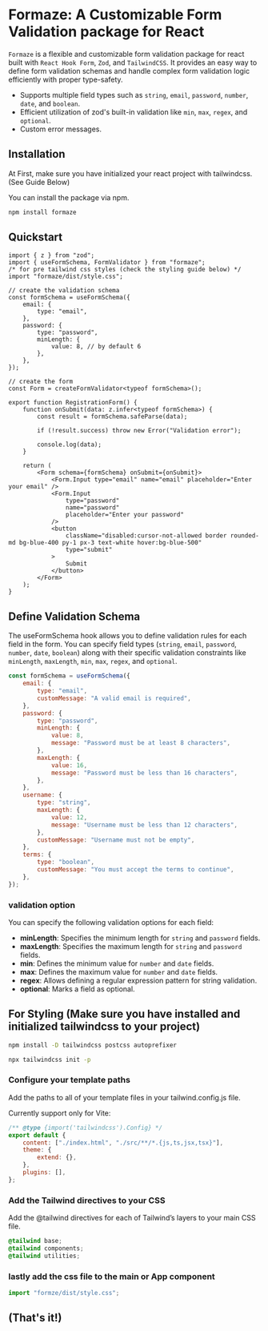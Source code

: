 # Formaze: A Customizable Form Validation package for React

`Formaze` is a flexible and customizable form validation package for react built with `React Hook Form`, `Zod`, and `TailwindCSS`. It provides an easy way to define form validation schemas and handle complex form validation logic efficiently with proper type-safety.

-  Supports multiple field types such as `string`, `email`, `password`, `number`, `date`, and `boolean`.
-  Efficient utilization of zod's built-in validation like `min`, `max`, `regex`, and `optional`.
-  Custom error messages.

## Installation

At First, make sure you have initialized your react project with tailwindcss. (See Guide Below)

You can install the package via npm.

```bash
npm install formaze
```

## Quickstart

```tsx
import { z } from "zod";
import { useFormSchema, FormValidator } from "formaze";
/* for pre tailwind css styles (check the styling guide below) */
import "formaze/dist/style.css";

// create the validation schema
const formSchema = useFormSchema({
	email: {
		type: "email",
	},
	password: {
		type: "password",
		minLength: {
			value: 8, // by default 6
		},
	},
});

// create the form
const Form = createFormValidator<typeof formSchema>();

export function RegistrationForm() {
	function onSubmit(data: z.infer<typeof formSchema>) {
		const result = formSchema.safeParse(data);

		if (!result.success) throw new Error("Validation error");

		console.log(data);
	}

	return (
		<Form schema={formSchema} onSubmit={onSubmit}>
			<Form.Input type="email" name="email" placeholder="Enter your email" />
			<Form.Input
				type="password"
				name="password"
				placeholder="Enter your password"
			/>
			<button
				className="disabled:cursor-not-allowed border rounded-md bg-blue-400 py-1 px-3 text-white hover:bg-blue-500"
				type="submit"
			>
				Submit
			</button>
		</Form>
	);
}
```

## Define Validation Schema

The useFormSchema hook allows you to define validation rules for each field in the form. You can specify field types (`string`, `email`, `password`, `number`, `date`, `boolean`) along with their specific validation constraints like `minLength`, `maxLength`, `min`, `max`, `regex`, and `optional`.

```js
const formSchema = useFormSchema({
	email: {
		type: "email",
		customMessage: "A valid email is required",
	},
	password: {
		type: "password",
		minLength: {
			value: 8,
			message: "Password must be at least 8 characters",
		},
		maxLength: {
			value: 16,
			message: "Password must be less than 16 characters",
		},
	},
	username: {
		type: "string",
		maxLength: {
			value: 12,
			message: "Username must be less than 12 characters",
		},
		customMessage: "Username must not be empty",
	},
	terms: {
		type: "boolean",
		customMessage: "You must accept the terms to continue",
	},
});
```

### validation option

You can specify the following validation options for each field:

-  **minLength**: Specifies the minimum length for `string` and `password` fields.
-  **maxLength**: Specifies the maximum length for `string` and `password` fields.
-  **min**: Defines the minimum value for `number` and `date` fields.
-  **max**: Defines the maximum value for `number` and `date` fields.
-  **regex**: Allows defining a regular expression pattern for string validation.
-  **optional**: Marks a field as optional.

## For Styling (Make sure you have installed and initialized tailwindcss to your project)

```bash
npm install -D tailwindcss postcss autoprefixer
```

```bash
npx tailwindcss init -p
```

### Configure your template paths

Add the paths to all of your template files in your tailwind.config.js file.

Currently support only for Vite:

```js
/** @type {import('tailwindcss').Config} */
export default {
	content: ["./index.html", "./src/**/*.{js,ts,jsx,tsx}"],
	theme: {
		extend: {},
	},
	plugins: [],
};
```

### Add the Tailwind directives to your CSS

Add the @tailwind directives for each of Tailwind’s layers to your main CSS file.

```css
@tailwind base;
@tailwind components;
@tailwind utilities;
```

### lastly add the css file to the main or App component

```js
import "formze/dist/style.css";
```

## (That's it!)
